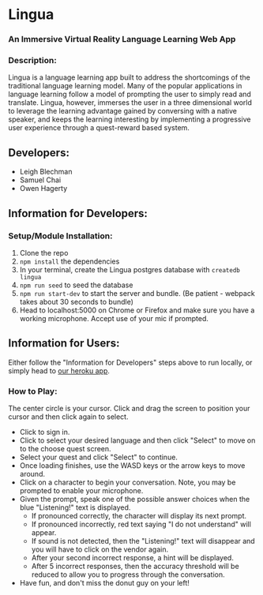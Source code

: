 # Lingua

### An Immersive Virtual Reality Language Learning Web App

### Description:
Lingua is a language learning app built to address the shortcomings of the traditional language learning model. Many of the popular applications in language learning follow a model of prompting the user to simply read and translate. Lingua, however, immerses the user in a three dimensional world to leverage the learning advantage gained by conversing with a native speaker, and keeps the learning interesting by implementing a progressive user experience through a quest-reward based system.

## Developers:
* Leigh Blechman
* Samuel Chai
* Owen Hagerty

## Information for Developers:
### Setup/Module Installation:
1. Clone the repo
2. `npm install` the dependencies
3. In your terminal, create the Lingua postgres database with `createdb lingua`
4. `npm run seed` to seed the database
5. `npm run start-dev` to start the server and bundle. (Be patient - webpack takes about 30 seconds to bundle)
6. Head to localhost:5000 on Chrome or Firefox and make sure you have a working microphone. Accept use of your mic if prompted.

## Information for Users:
Either follow the "Information for Developers" steps above to run locally, or simply head to [our heroku app](https://lingua-learn.herokuapp.com "Lingua").

### How to Play:
The center circle is your cursor. Click and drag the screen to position your cursor and then click again to select.

- Click to sign in.
- Click to select your desired language and then click "Select" to move on to the choose quest screen.
- Select your quest and click "Select" to continue.
- Once loading finishes, use the WASD keys or the arrow keys to move around.
- Click on a character to begin your conversation. Note, you may be prompted to enable your microphone.
- Given the prompt, speak one of the possible answer choices when the blue "Listening!" text is displayed.
  - If pronounced correctly, the character will display its next prompt.
  - If pronounced incorrectly, red text saying "I do not understand" will appear.
  - If sound is not detected, then the "Listening!" text will disappear and you will have to click on the vendor again.
  - After your second incorrect response, a hint will be displayed.
  - After 5 incorrect responses, then the accuracy threshold will be reduced to allow you to progress through the conversation.
- Have fun, and don't miss the donut guy on your left!
